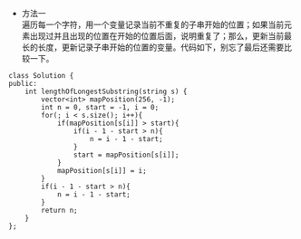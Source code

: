 - 方法一  
遍历每一个字符，用一个变量记录当前不重复的子串开始的位置；如果当前元素出现过并且出现的位置在开始的位置后面，说明重复了；那么，更新当前最长的长度，更新记录子串开始的位置的变量。代码如下，别忘了最后还需要比较一下。
<pre><code>class Solution {
public:
    int lengthOfLongestSubstring(string s) {
        vector&lt;int&gt; mapPosition(256, -1);
        int n = 0, start = -1, i = 0;
        for(; i < s.size(); i++){
            if(mapPosition[s[i]] > start){
                if(i - 1 - start > n){
                    n = i - 1 - start;
                }
                start = mapPosition[s[i]];
            }
            mapPosition[s[i]] = i;
        }
        if(i - 1 - start > n){
            n = i - 1 - start;
        }
        return n;
    }
};</code></pre>